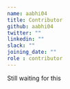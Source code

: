 ```yaml
---
name: aabhi04
title: Contributor
github: aabhi04
twitter: ""
linkedin: ""
slack: ""
joining_date: ""
role : contributor
---
```


Still waiting for this
